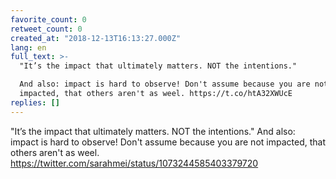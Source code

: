 ```yaml
---
favorite_count: 0
retweet_count: 0
created_at: "2018-12-13T16:13:27.000Z"
lang: en
full_text: >-
  "It’s the impact that ultimately matters. NOT the intentions."

  And also: impact is hard to observe! Don't assume because you are not
  impacted, that others aren't as weel. https://t.co/htA32XWUcE
replies: []
---
```


"It’s the impact that ultimately matters. NOT the intentions." And also: impact
is hard to observe! Don't assume because you are not impacted, that others
aren't as weel. <https://twitter.com/sarahmei/status/1073244585403379720>
